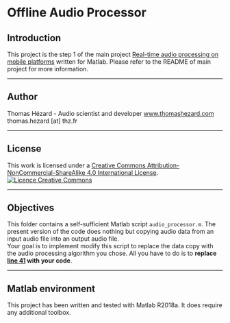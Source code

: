 # Offline Audio Processor

## Introduction

This project is the step 1 of the main project [Real-time audio processing on mobile platforms](https://gitlab.com/AudioScientist/real-time-audio-processing-on-mobile-platforms) written for Matlab. Please refer to the README of main project for more information.

--- 

## Author

Thomas Hézard - Audio scientist and developer
www.thomashezard.com  
thomas.hezard [at] thz.fr

--- 

## License

This work is licensed under a [Creative Commons Attribution-NonCommercial-ShareAlike 4.0 International License](http://creativecommons.org/licenses/by-nc-sa/4.0/).  
[![Licence Creative Commons](https://i.creativecommons.org/l/by-nc-sa/4.0/88x31.png)](http://creativecommons.org/licenses/by-nc-sa/4.0/)

---

## Objectives

This folder contains a self-sufficient Matlab script `audio_processor.m`. The present version of the code does nothing but copying audio data from an input audio file into an output audio file.  
Your goal is to implement modify this script to replace the data copy with the audio processing algorithm you chose. All you have to do is to __replace [line 41](audio_processor.m#L41) with your code__.

--- 

## Matlab environment

This project has been written and tested with Matlab R2018a. It does require any additional toolbox.
